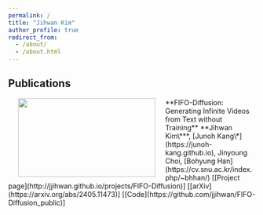 ```yaml
---
permalink: /
title: "Jihwan Kim"
author_profile: true
redirect_from: 
  - /about/
  - /about.html
---
```


## Publications

<img src='./images/fifo.png' style='float:left;width:280px;height:160px;margin-left:20px;margin-right:20px'/>
**FIFO-Diffusion: Generating Infinite Videos from Text without Training**    
**Jihwan Kim\***, [Junoh Kang\*](https://junoh-kang.github.io), Jinyoung Choi, [Bohyung Han](https://cv.snu.ac.kr/index.php/~bhhan/)
[[Project page](http://jjihwan.github.io/projects/FIFO-Diffusion)] [[arXiv](https://arxiv.org/abs/2405.11473)] [[Code](https://github.com/jjihwan/FIFO-Diffusion_public)]
